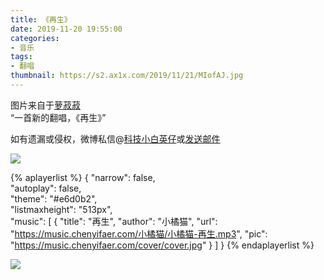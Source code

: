 ```yaml
---
title: 《再生》
date: 2019-11-20 19:55:00
categories:
- 音乐
tags:
- 翻唱
thumbnail: https://s2.ax1x.com/2019/11/21/MIofAJ.jpg
---
```


图片来自于<a href="https://weibo.com/u/1693163742" target="_blank">萝菽菽</a><br/> “一首新的翻唱，《再生》”

如有遗漏或侵权，微博私信@<a href="https://weibo.com/kjxbyz" target="_blank">科技小白英仔</a>或<a href="mailto:me@chenyifaer.com" target="_blank">发送邮件</a>

![](https://s2.ax1x.com/2019/11/21/MIofAJ.jpg)

<!--more-->

{% aplayerlist %}
{
    "narrow": false,                          
    "autoplay": false,                         
    "theme": "#e6d0b2",	  
    "listmaxheight": "513px",                    
    "music": [
        {
            "title": "再生",
            "author": "小橘猫",
            "url": "https://music.chenyifaer.com/小橘猫/小橘猫-再生.mp3",
            "pic": "https://music.chenyifaer.com/cover/cover.jpg"
        }
    ]
}
{% endaplayerlist %}

![](https://s2.ax1x.com/2019/11/21/MITNgx.jpg)

